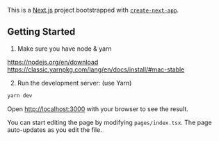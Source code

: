 This is a [Next.js](https://nextjs.org/) project bootstrapped with [`create-next-app`](https://github.com/vercel/next.js/tree/canary/packages/create-next-app).

## Getting Started

1. Make sure you have node & yarn

https://nodejs.org/en/download
https://classic.yarnpkg.com/lang/en/docs/install/#mac-stable


2. Run the development server: (use Yarn)

```bash
yarn dev
```

Open [http://localhost:3000](http://localhost:3000) with your browser to see the result.

You can start editing the page by modifying `pages/index.tsx`. The page auto-updates as you edit the file.

